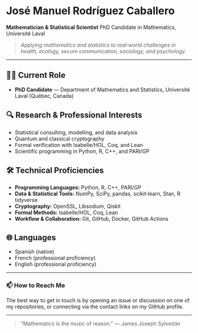 # José Manuel Rodríguez Caballero

**Mathematician & Statistical Scientist**
PhD Candidate in Mathematics, Université Laval

> *Applying mathematics and statistics to real‑world challenges in health, ecology, secure communication, sociology, and psychology.*

---

## 🧑‍🎓 Current Role

* **PhD Candidate** — Department of Mathematics and Statistics, Université Laval (Québec, Canada)

## 🔍 Research & Professional Interests

* Statistical consulting, modelling, and data analysis
* Quantum and classical cryptography
* Formal verification with Isabelle/HOL, Coq, and Lean
* Scientific programming in Python, R, C++, and PARI/GP

## 🛠 Technical Proficiencies

* **Programming Languages:** Python, R, C++, PARI/GP
* **Data & Statistical Tools:** NumPy, SciPy, pandas, scikit‑learn, Stan, R tidyverse
* **Cryptography:** OpenSSL, Libsodium, Qiskit
* **Formal Methods:** Isabelle/HOL, Coq, Lean
* **Workflow & Collaboration:** Git, GitHub, Docker, GitHub Actions

## 🌐 Languages

* Spanish (native)
* French (professional proficiency)
* English (professional proficiency)

---

### 📫 How to Reach Me

The best way to get in touch is by opening an issue or discussion on one of my repositories, or connecting via the contact links on my GitHub profile.

---

> “Mathematics is the music of reason.” — James Joseph Sylvester

